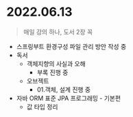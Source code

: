 # 2022.06.13
> 매일 강의 하나, 도서 2장 꼭

- 스프링부트 환경구성 파일 관리 방안 작성 중
- 독서
	- 객체지향의 사실과 오해
		- 부록 진행 중
	- 오브젝트
		- 01.객체, 설계 진행 중
- 자바 ORM 표준 JPA 프로그래밍 - 기본편
	- 값 타입 정리
